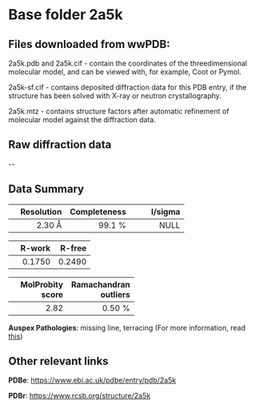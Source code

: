# Base folder 2a5k

## Files downloaded from wwPDB:

2a5k.pdb and 2a5k.cif - contain the coordinates of the threedimensional molecular model, and can be viewed with, for example, Coot or Pymol.

2a5k-sf.cif - contains deposited diffraction data for this PDB entry, if the structure has been solved with X-ray or neutron crystallography.

2a5k.mtz - contains structure factors after automatic refinement of molecular model against the diffraction data.

## Raw diffraction data

--<br> 

## Data Summary
|   | Resolution | Completeness| I/sigma |
|---|-------------:|----------------:|--------------:|
|   |2.30 Å|99.1  %|<img width=50/>NULL |

|   | **R-work**| **R-free**   
|---|-------------:|----------------:|           
||  0.1750|  0.2490|

|   |**MolProbity<br>score**| **Ramachandran<br>outliers** 
|---|-------------:|----------------:|
||  2.82|  0.50 %|

**Auspex Pathologies**: missing line, terracing (For more information, read [this](https://github.com/thorn-lab/coronavirus_structural_task_force/blob/master/pdb/3c_like_proteinase/SARS-CoV/2a5k/validation/auspex/2a5k_auspex_comments.txt))

 



## Other relevant links 
**PDBe**:  https://www.ebi.ac.uk/pdbe/entry/pdb/2a5k
 
**PDBr**: https://www.rcsb.org/structure/2a5k 

